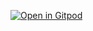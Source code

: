 
[![Open in Gitpod](https://gitpod.io/button/open-in-gitpod.svg)](https://github.com/diemol/selenium-grid-and-docker-workshop)